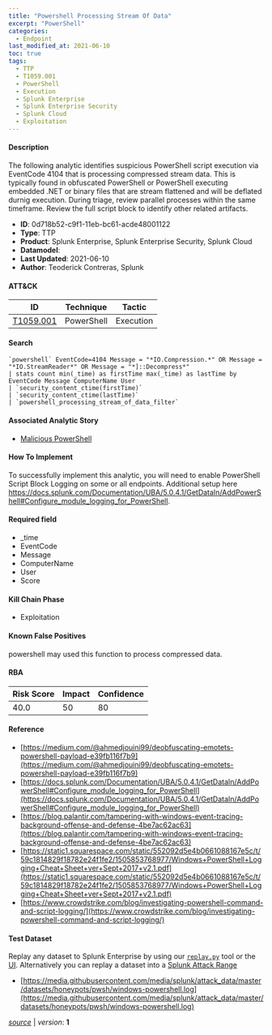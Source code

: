 ```yaml
---
title: "Powershell Processing Stream Of Data"
excerpt: "PowerShell"
categories:
  - Endpoint
last_modified_at: 2021-06-10
toc: true
tags:
  - TTP
  - T1059.001
  - PowerShell
  - Execution
  - Splunk Enterprise
  - Splunk Enterprise Security
  - Splunk Cloud
  - Exploitation
---
```




#### Description

The following analytic identifies suspicious PowerShell script execution via EventCode 4104 that is processing compressed stream data. This is typically found in obfuscated PowerShell or PowerShell executing embedded .NET or binary files that are stream flattened and will be deflated durnig execution. During triage, review parallel processes within the same timeframe. Review the full script block to identify other related artifacts.

- **ID**: 0d718b52-c9f1-11eb-bc61-acde48001122
- **Type**: TTP
- **Product**: Splunk Enterprise, Splunk Enterprise Security, Splunk Cloud
- **Datamodel**: 
- **Last Updated**: 2021-06-10
- **Author**: Teoderick Contreras, Splunk


#### ATT&CK

| ID          | Technique   | Tactic       |
| ----------- | ----------- |--------------|
| [T1059.001](https://attack.mitre.org/techniques/T1059/001/) | PowerShell | Execution |


#### Search

```
`powershell` EventCode=4104 Message = "*IO.Compression.*" OR Message = "*IO.StreamReader*" OR Message = "*]::Decompress*" 
| stats count min(_time) as firstTime max(_time) as lastTime by EventCode Message ComputerName User 
| `security_content_ctime(firstTime)` 
| `security_content_ctime(lastTime)` 
| `powershell_processing_stream_of_data_filter`
```

#### Associated Analytic Story
* [Malicious PowerShell](/stories/malicious_powershell)


#### How To Implement
To successfully implement this analytic, you will need to enable PowerShell Script Block Logging on some or all endpoints. Additional setup here https://docs.splunk.com/Documentation/UBA/5.0.4.1/GetDataIn/AddPowerShell#Configure_module_logging_for_PowerShell.

#### Required field
* _time
* EventCode
* Message
* ComputerName
* User
* Score


#### Kill Chain Phase
* Exploitation


#### Known False Positives
powershell may used this function to process compressed data.



#### RBA

| Risk Score  | Impact      | Confidence   |
| ----------- | ----------- |--------------|
| 40.0 | 50 | 80 |



#### Reference

* [https://medium.com/@ahmedjouini99/deobfuscating-emotets-powershell-payload-e39fb116f7b9](https://medium.com/@ahmedjouini99/deobfuscating-emotets-powershell-payload-e39fb116f7b9)
* [https://docs.splunk.com/Documentation/UBA/5.0.4.1/GetDataIn/AddPowerShell#Configure_module_logging_for_PowerShell](https://docs.splunk.com/Documentation/UBA/5.0.4.1/GetDataIn/AddPowerShell#Configure_module_logging_for_PowerShell)
* [https://blog.palantir.com/tampering-with-windows-event-tracing-background-offense-and-defense-4be7ac62ac63](https://blog.palantir.com/tampering-with-windows-event-tracing-background-offense-and-defense-4be7ac62ac63)
* [https://static1.squarespace.com/static/552092d5e4b0661088167e5c/t/59c1814829f18782e24f1fe2/1505853768977/Windows+PowerShell+Logging+Cheat+Sheet+ver+Sept+2017+v2.1.pdf](https://static1.squarespace.com/static/552092d5e4b0661088167e5c/t/59c1814829f18782e24f1fe2/1505853768977/Windows+PowerShell+Logging+Cheat+Sheet+ver+Sept+2017+v2.1.pdf)
* [https://www.crowdstrike.com/blog/investigating-powershell-command-and-script-logging/](https://www.crowdstrike.com/blog/investigating-powershell-command-and-script-logging/)



#### Test Dataset
Replay any dataset to Splunk Enterprise by using our [`replay.py`](https://github.com/splunk/attack_data#using-replaypy) tool or the [UI](https://github.com/splunk/attack_data#using-ui).
Alternatively you can replay a dataset into a [Splunk Attack Range](https://github.com/splunk/attack_range#replay-dumps-into-attack-range-splunk-server)

* [https://media.githubusercontent.com/media/splunk/attack_data/master/datasets/honeypots/pwsh/windows-powershell.log](https://media.githubusercontent.com/media/splunk/attack_data/master/datasets/honeypots/pwsh/windows-powershell.log)


[_source_](https://github.com/splunk/security_content/tree/develop/detections/endpoint/powershell_processing_stream_of_data.yml) | _version_: **1**